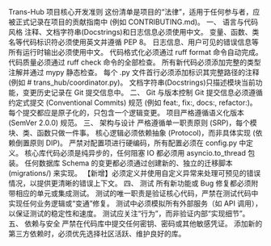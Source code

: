Trans-Hub 项目核心开发准则
这份清单是项目的“法律”，适用于任何参与者，应被正式记录在项目的贡献指南中 (例如 CONTRIBUTING.md)。
一、 语言与代码风格
注释、文档字符串(Docstrings)和日志信息必须使用中文。
变量、函数、类名等代码标识符必须使用英文并遵循 PEP 8。
日志信息、用户可见的错误信息等所有运行时输出必须使用中文。
代码格式化必须通过 ruff format 命令自动完成。
代码质量必须通过 ruff check 命令的全部检查。
所有新代码必须添加完整的类型注解并通过 mypy 静态检查。
每个 .py 文件首行必须添加标识其完整路径的注释 (例如 # trans_hub/coordinator.py)。
文档字符串(Docstrings)只描述模块当前功能，变更历史记录在 Git 提交信息中。
二、 Git 与版本控制
Git 提交信息必须遵循约定式提交 (Conventional Commits) 规范 (例如 feat:, fix:, docs:, refactor:)。
每个提交都应是原子化的，只包含一个逻辑变更。
项目严格遵循语义化版本 (SemVer 2.0.0) 规范。
三、 架构与设计
严格遵循单一职责原则 (SRP)，每个模块、类、函数只做一件事。
核心逻辑必须依赖抽象 (Protocol)，而非具体实现 (依赖倒置原则 DIP)。
严禁对配置项进行硬编码，所有配置必须在 config.py 中定义。
核心库代码必须是纯异步的，任何阻塞 IO 都必须用 asyncio.to_thread 包装。
任何数据库 Schema 的变更都必须通过创建新的、独立的迁移脚本 (migrations/) 来实现。
【新增】必须定义并使用自定义异常来处理可预见的错误情况，以提供更清晰的错误上下文。
四、 测试
所有新功能或 Bug 修复都必须附带相应的单元或集成测试。
测试的唯一职责是验证核心代码，严禁在测试代码中实现任何业务逻辑或“变通”修复。
测试中必须模拟所有外部服务（如 API 调用），以保证测试的稳定性和速度。
测试应关注“行为”，而非验证内部“实现细节”。
五、 依赖与安全
严禁在代码库中提交任何密钥、密码或其他敏感凭证。
添加新的第三方依赖时，必须优先选择社区活跃、维护良好的库。